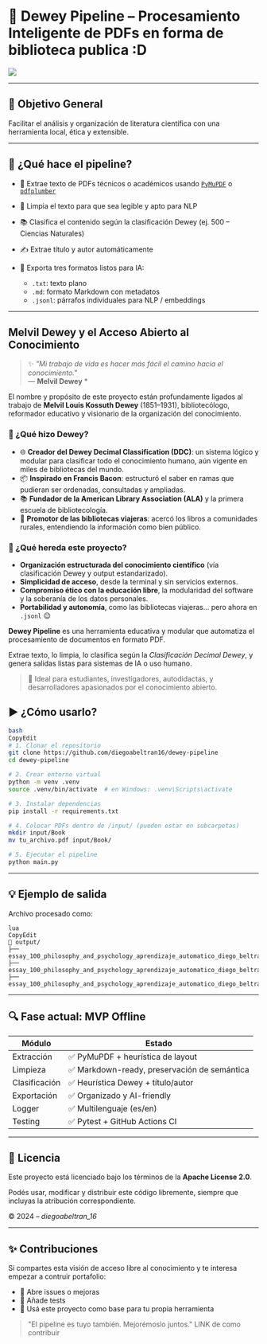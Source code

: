 # 📘 Dewey Pipeline – Procesamiento Inteligente de PDFs en forma de biblioteca publica :D

![](https://github.com/diegoabeltran16/dewey-pipeline/actions/workflows/test.yml/badge.svg)

---

## 🎯 Objetivo General

Facilitar el análisis y organización de literatura científica con una herramienta local, ética y extensible.

---

## 🔧 ¿Qué hace el pipeline?

- 📄 Extrae texto de PDFs técnicos o académicos usando [`PyMuPDF`](https://pymupdf.readthedocs.io/en/latest/) o [`pdfplumber`](https://github.com/jsvine/pdfplumber)

- 🧹 Limpia el texto para que sea legible y apto para NLP
- 📚 Clasifica el contenido según la clasificación Dewey (ej. 500 – Ciencias Naturales)
- ✍️ Extrae título y autor automáticamente
- 💾 Exporta tres formatos listos para IA:
    - `.txt`: texto plano
    - `.md`: formato Markdown con metadatos
    - `.jsonl`: párrafos individuales para NLP / embeddings

---
## Melvil Dewey y el Acceso Abierto al Conocimiento

> ✨ *"Mi trabajo de vida es hacer más fácil el camino hacia el conocimiento."*  
> — **Melvil Dewey** *
> 

El nombre y propósito de este proyecto están profundamente ligados al trabajo de **Melvil Louis Kossuth Dewey** (1851–1931), bibliotecólogo, reformador educativo y visionario de la organización del conocimiento.

### 🧠 ¿Qué hizo Dewey?

- 🌐 **Creador del Dewey Decimal Classification (DDC)**: un sistema lógico y modular para clasificar todo el conocimiento humano, aún vigente en miles de bibliotecas del mundo.
- 📦 **Inspirado en Francis Bacon**: estructuró el saber en ramas que pudieran ser ordenadas, consultadas y ampliadas.
- 📚 **Fundador de la American Library Association (ALA)** y la primera escuela de bibliotecología.
- 🚐 **Promotor de las bibliotecas viajeras**: acercó los libros a comunidades rurales, entendiendo la información como bien público.

### 🌱 ¿Qué hereda este proyecto?

- **Organización estructurada del conocimiento científico** (vía clasificación Dewey y output estandarizado).
- **Simplicidad de acceso**, desde la terminal y sin servicios externos.
- **Compromiso ético con la educación libre**, la modularidad del software y la soberanía de los datos personales.
- **Portabilidad y autonomía**, como las bibliotecas viajeras... pero ahora en `.jsonl` 😉

**Dewey Pipeline** es una herramienta educativa y modular que automatiza el procesamiento de documentos en formato PDF.

Extrae texto, lo limpia, lo clasifica según la *Clasificación Decimal Dewey*, y genera salidas listas para sistemas de IA o uso humano.

> 🧠 Ideal para estudiantes, investigadores, autodidactas, y desarrolladores apasionados por el conocimiento abierto.
> 


## ▶️ ¿Cómo usarlo?

```bash
bash
CopyEdit
# 1. Clonar el repositorio
git clone https://github.com/diegoabeltran16/dewey-pipeline
cd dewey-pipeline

# 2. Crear entorno virtual
python -m venv .venv
source .venv/bin/activate  # en Windows: .venv\Scripts\activate

# 3. Instalar dependencias
pip install -r requirements.txt

# 4. Colocar PDFs dentro de /input/ (pueden estar en subcarpetas)
mkdir input/Book
mv tu_archivo.pdf input/Book/

# 5. Ejecutar el pipeline
python main.py

```

---

## 💡 Ejemplo de salida

Archivo procesado como:

```
lua
CopyEdit
📁 output/
├── essay_100_philosophy_and_psychology_aprendizaje_automatico_diego_beltran.txt
├── essay_100_philosophy_and_psychology_aprendizaje_automatico_diego_beltran.md
├── essay_100_philosophy_and_psychology_aprendizaje_automatico_diego_beltran.jsonl

```

---

## 🔍 Fase actual: MVP Offline

| Módulo | Estado |
| --- | --- |
| Extracción | ✅ PyMuPDF + heurística de layout |
| Limpieza | ✅ Markdown-ready, preservación de semántica |
| Clasificación | ✅ Heurística Dewey + título/autor |
| Exportación | ✅ Organizado y AI-friendly |
| Logger | ✅ Multilenguaje (es/en) |
| Testing | ✅ Pytest + GitHub Actions CI |


---

## 📄 Licencia

Este proyecto está licenciado bajo los términos de la **Apache License 2.0**.

Podés usar, modificar y distribuir este código libremente, siempre que incluyas la atribución correspondiente.

© 2024 – *diegoabeltran_16*

---

## ✨ Contribuciones

Si compartes esta visión de acceso libre al conocimiento y te interesa empezar a contruir portafolio:

- 💬 Abre issues o mejoras
- 🧪 Añade tests
- 🤝 Usá este proyecto como base para tu propia herramienta

> "El pipeline es tuyo también. Mejorémoslo juntos." LINK de como contribuir
>
